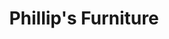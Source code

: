 ---
title: "Phillip's Furniture"
url: /winnemucca/phillips-furniture-south-bridge-street-2/
shop: Möbel
---